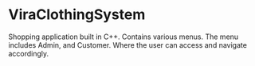 # ViraClothingSystem
Shopping application built in C++. Contains various menus. The menu includes Admin, and Customer. Where the user can access and navigate accordingly.
